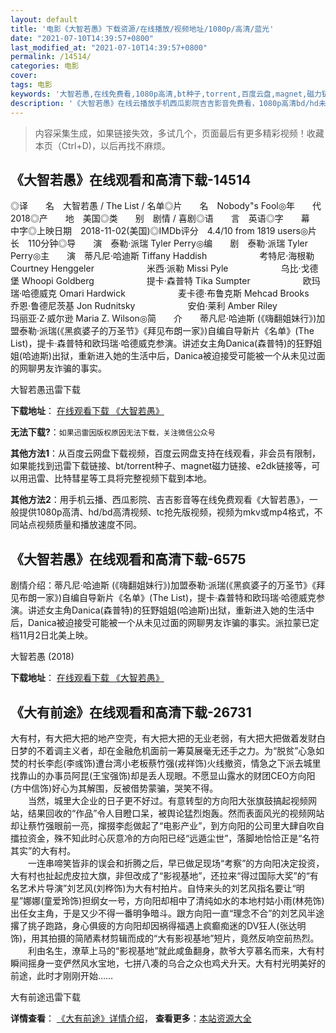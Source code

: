 ```yaml
---
layout: default
title: '电影《大智若愚》下载资源/在线播放/视频地址/1080p/高清/蓝光'
date: "2021-07-10T14:39:57+0800"
last_modified_at: "2021-07-10T14:39:57+0800"
permalink: /14514/
categories: 电影
cover:
tags: 电影
keywords: '大智若愚,在线免费看,1080p高清,bt种子,torrent,百度云盘,magnet,磁力链,迅雷下载资源'
description: '《大智若愚》在线云播放手机西瓜影院吉吉影音免费看，1080p高清bd/hd未删减完整版和tc抢先枪版，mkv/mp4格式，附带bt/torrent种子、magnet/磁力链、百度云盘、网盘资源迅雷下载链接'
---
```


>内容采集生成，如果链接失效，多试几个，页面最后有更多精彩视频！收藏本页（Ctrl+D)，以后再找不麻烦。


## 《大智若愚》在线观看和高清下载-14514

◎译　　名　大智若愚 / The List / 名单◎片　　名　Nobody"s Fool◎年　　代　2018◎产　　地　美国◎类　　别　剧情 / 喜剧◎语　　言　英语◎字　　幕　中字◎上映日期　2018-11-02(美国)◎IMDb评分　4.4/10 from 1819 users◎片　　长　110分钟◎导　　演　泰勒·派瑞 Tyler Perry◎编　　剧　泰勒·派瑞 Tyler Perry◎主　　演　蒂凡尼·哈迪斯 Tiffany Haddish　　　　　　考特尼·海根勒 Courtney Henggeler　　　　　　米西·派勒 Missi Pyle　　　　　　乌比·戈德堡 Whoopi Goldberg　　　　　　提卡·森普特 Tika Sumpter　　　　　　欧玛瑞·哈德威克 Omari Hardwick　　　　　　麦卡德·布鲁克斯 Mehcad Brooks　　　　　　乔恩·鲁德尼茨基 Jon Rudnitsky　　　　　　安伯·莱利 Amber Riley　　　　　　玛丽亚·Z·威尔逊 Maria Z. Wilson◎简　　介　　蒂凡尼·哈迪斯 (《嗨翻姐妹行》)加盟泰勒·派瑞(《黑疯婆子的万圣节》《拜见布朗一家》)自编自导新片《名单》(The List)，提卡·森普特和欧玛瑞·哈德威克参演。讲述女主角Danica(森普特)的狂野姐姐(哈迪斯)出狱，重新进入她的生活中后，Danica被迫接受可能被一个从未见过面的网聊男友诈骗的事实。


大智若愚迅雷下载

**下载地址**： [在线观看下载 《大智若愚》](https://www.993dy.com//vod-detail-id-34439.html) 


**无法下载?**：`如果迅雷因版权原因无法下载，关注微信公众号 `

**其他方法1**：从百度云网盘下载视频，百度云网盘支持在线观看，非会员有限制，如果能找到迅雷下载链接、bt/torrent种子、magnet磁力链接、e2dk链接等，可以用迅雷、比特彗星等工具将完整视频下载到本地。

**其他方法2**：用手机云播、西瓜影院、吉吉影音等在线免费观看《大智若愚》，一般提供1080p高清、hd/bd高清视频、tc抢先版视频，视频为mkv或mp4格式，不同站点视频质量和播放速度不同。


## 《大智若愚》在线观看和高清下载-6575

剧情介绍：蒂凡尼·哈迪斯 (《嗨翻姐妹行》)加盟泰勒·派瑞(《黑疯婆子的万圣节》《拜见布朗一家》)自编自导新片《名单》(The List)，提卡·森普特和欧玛瑞·哈德威克参演。讲述女主角Danica(森普特)的狂野姐姐(哈迪斯)出狱，重新进入她的生活中后，Danica被迫接受可能被一个从未见过面的网聊男友诈骗的事实。派拉蒙已定档11月2日北美上映。


大智若愚 (2018)

**下载地址**： [在线观看下载 《大智若愚》](https://www.btbtdy.me/btdy/dy14692.html) 


## 《大有前途》在线观看和高清下载-26731

大有村，有大把大把的地产空壳，有大把大把的无业老弱，有大把大把做着发财白日梦的不着调主义者，却在金融危机面前一筹莫展毫无还手之力。为“脱贫”心急如焚的村长李彪(李彧饰)遭台湾小老板蔡竹强(戎祥饰)火线撤资，情急之下派去城里找靠山的办事员阿昆(王宝强饰)却是丢人现眼。不愿显山露水的财团CEO方向阳(方中信饰)好心为其解围，反被借势蒙骗，哭笑不得。<br />　　当然，城里大企业的日子更不好过。有意转型的方向阳大张旗鼓搞起视频网站，结果回收的&ldquo;作品”令人目瞪口呆，被舆论猛烈炮轰。然而表面风光的视频网站却让蔡竹强眼前一亮，撺掇李彪做起了&ldquo;电影产业”，到方向阳的公司里大肆自吹自擂拉资金，殊不知此时心灰意冷的方向阳已经“远遁尘世”，落脚地恰恰正是“名符其实”的大有村。<br />　　一连串啼笑皆非的误会和折腾之后，早已做足现场&ldquo;考察”的方向阳决定投资，大有村也扯起虎皮拉大旗，非但改成了“影视基地”，还拉来“得过国际大奖”的&ldquo;有名艺术片导演&rdquo;刘艺风(刘桦饰)为大有村拍片。自恃来头的刘艺风指名要让&ldquo;明星”娜娜(童爱玲饰)担纲女一号，方向阳却相中了清纯如水的本地村姑小雨(林苑饰)出任女主角，于是又少不得一番明争暗斗。跟方向阳一直&ldquo;理念不合”的刘艺风半途撂了挑子跑路，身心俱疲的方向阳却因祸得福遇上疯癫痴迷的DV狂人(张达明饰)，用其拍摄的简陋素材剪辑而成的&ldquo;大有影视基地”短片，竟然反响空前热烈。<br />　　利由名生，潦草上马的“影视基地”就此咸鱼翻身，款爷大亨慕名而来，大有村瞬间摇身一变俨然风水宝地，七拼八凑的乌合之众也鸡犬升天。大有村光明美好的前途，此时才刚刚开始&hellip;…


大有前途迅雷下载

**详情查看**： [《大有前途》详情介绍](/movie/26731/)， **查看更多**：[本站资源大全](/movie/t/all/)

